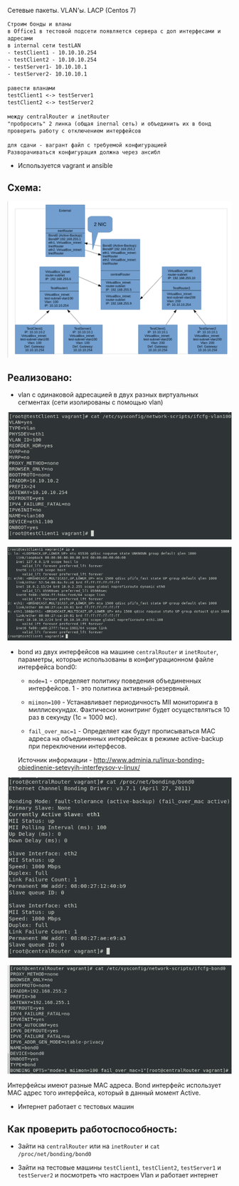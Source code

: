Сетевые пакеты. VLAN'ы. LACP (Centos 7) 

```
Строим бонды и вланы
в Office1 в тестовой подсети появляется сервера с доп интерфесами и адресами
в internal сети testLAN
- testClient1 - 10.10.10.254
- testClient2 - 10.10.10.254
- testServer1- 10.10.10.1
- testServer2- 10.10.10.1

равести вланами
testClient1 <-> testServer1
testClient2 <-> testServer2

между centralRouter и inetRouter
"пробросить" 2 линка (общая inernal сеть) и объединить их в бонд
проверить работу c отключением интерфейсов

для сдачи - вагрант файл с требуемой конфигурацией
Разворачиваться конфигурация должна через ансибл
```

- Используется vagrant и ansible


## Схема:

![Image 1](https://raw.githubusercontent.com/marozov/vlan/master/screenshots/schema.png)


## Реализовано:

- vlan с одинаковой адресацией в двух разных виртуальных сегментах (сети изолированы с помощью vlan)

![Image 2](https://raw.githubusercontent.com/marozov/vlan/master/screenshots/showvlan-ifcfg.png)

![Image 3](https://raw.githubusercontent.com/marozov/vlan/master/screenshots/showvlan.png)

- bond из двух интерфейсов на машине ```centralRouter``` и ```inetRouter```, параметры, которые использованы в конфигурационном файле интерфейса bond0:

    - ```mode=1``` - определяет политику поведения объединенных интерфейсов. 1 - это политика активный-резервный.

    - ```miimon=100``` - Устанавливает периодичность MII мониторинга в миллисекундах. Фактически монитринг будет осуществляться 10 раз в секунду (1с = 1000 мс).

    - ```fail_over_mac=1``` - Определяет как будут прописываться MAC адреса на объединенных интерфейсах в режиме active-backup при переключении интерфесов.

    Источник информации - http://www.adminia.ru/linux-bonding-obiedinenie-setevyih-interfeysov-v-linux/

![Image 4](https://raw.githubusercontent.com/marozov/vlan/master/screenshots/bond.png)

![Image 5](https://raw.githubusercontent.com/marozov/vlan/master/screenshots/bond_ifcfg.png)

Интерфейсы имеют разные MAC адреса. Bond интерфейс использует MAC адрес того интерфейса, который в данный момент Active.

- Интернет работает с тестовых машин


## Как проверить работоспособность:

- Зайти на ```centralRouter``` или на ```inetRouter``` и ```cat /proc/net/bonding/bond0```

- Зайти на тестовые машины ```testClient1```, ```testClient2```, ```testServer1``` и ```testServer2``` и посмотреть что настроен Vlan и работает интернет
